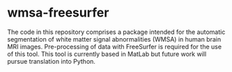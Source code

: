 # wmsa-freesurfer


The code in this repository comprises a package intended for the automatic segmentation of white matter signal abnormalities (WMSA) in human brain MRI images. Pre-processing of data with FreeSurfer is required for the use of this tool. This tool is currently based in MatLab but future work will pursue translation into Python. 
